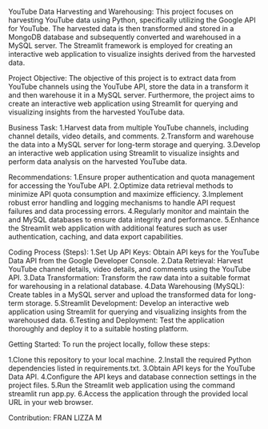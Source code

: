 YouTube Data Harvesting and Warehousing:
This project focuses on harvesting YouTube data using Python, specifically utilizing the Google API for YouTube. The harvested data is then transformed and stored in a MongoDB database and subsequently converted and warehoused in a MySQL server. The Streamlit framework is employed for creating an interactive web application to visualize insights derived from the harvested data.

Project Objective:
The objective of this project is to extract data from YouTube channels using the YouTube API, store the data in a transform it and then warehouse it in a MySQL server. Furthermore, the project aims to create an interactive web application using Streamlit for querying and visualizing insights from the harvested YouTube data.

Business Task:
1.Harvest data from multiple YouTube channels, including channel details, video details, and comments.
2.Transform and warehouse the data into a MySQL server for long-term storage and querying.
3.Develop an interactive web application using Streamlit to visualize insights and perform data analysis on the harvested YouTube data.

Recommendations:
1.Ensure proper authentication and quota management for accessing the YouTube API.
2.Optimize data retrieval methods to minimize API quota consumption and maximize efficiency.
3.Implement robust error handling and logging mechanisms to handle API request failures and data processing errors.
4.Regularly monitor and maintain the and MySQL databases to ensure data integrity and performance.
5.Enhance the Streamlit web application with additional features such as user authentication, caching, and data export capabilities.

Coding Process (Steps):
1.Set Up API Keys: Obtain API keys for the YouTube Data API from the Google Developer Console.
2.Data Retrieval: Harvest YouTube channel details, video details, and comments using the YouTube API.
3.Data Transformation: Transform the raw data into a suitable format for warehousing in a relational database.
4.Data Warehousing (MySQL): Create tables in a MySQL server and upload the transformed data for long-term storage.
5.Streamlit Development: Develop an interactive web application using Streamlit for querying and visualizing insights from the warehoused data.
6.Testing and Deployment: Test the application thoroughly and deploy it to a suitable hosting platform.

Getting Started:
To run the project locally, follow these steps:

1.Clone this repository to your local machine.
2.Install the required Python dependencies listed in requirements.txt.
3.Obtain API keys for the YouTube Data API.
4.Configure the API keys and database connection settings in the project files.
5.Run the Streamlit web application using the command streamlit run app.py.
6.Access the application through the provided local URL in your web browser.

Contribution:
FRAN LIZZA M
